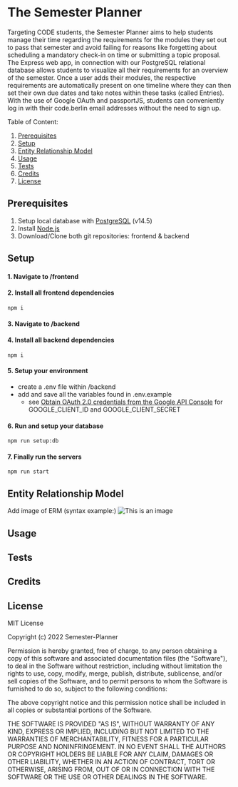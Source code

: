 # The Semester Planner

Targeting CODE students, the Semester Planner aims to help students manage their time regarding the requirements for the modules they set out to pass that semester and avoid failing for reasons like forgetting about scheduling a mandatory check-in on time or submitting a topic proposal. The Express web app, in connection with our PostgreSQL relational database allows students to visualize all their requirements for an overview of the semester. Once a user adds their modules, the respective requirements are automatically present on one timeline where they can then set their own due dates and take notes within these tasks (called Entries). With the use of Google OAuth and passportJS, students can conveniently log in with their code.berlin email addresses without the need to sign up.

Table of Content:

1. [Prerequisites](#prerequisites)
1. [Setup](#setup)
1. [Entity Relationship Model](#entity-relationship-model)
1. [Usage](#usage)
1. [Tests](#test)
1. [Credits](#credits)
1. [License](#license)

## Prerequisites

1. Setup local database with [PostgreSQL](https://www.postgresql.org/) (v14.5)
2. Install [Node.js](https://nodejs.org/en/)
3. Download/Clone both git repositories: frontend & backend

## Setup

#### 1. Navigate to /frontend

#### 2. Install all frontend dependencies

```
npm i
```

#### 3. Navigate to /backend

#### 4. Install all backend dependencies

```
npm i
```

#### 5. Setup your environment

- create a .env file within /backend
- add and save all the variables found in .env.example
  - see [Obtain OAuth 2.0 credentials from the Google API Console](https://developers.google.com/identity/protocols/oauth2) for GOOGLE_CLIENT_ID and GOOGLE_CLIENT_SECRET

#### 6. Run and setup your database

```
npm run setup:db
```

#### 7. Finally run the servers

```
npm run start
```

## Entity Relationship Model

Add image of ERM (syntax example:)
![This is an image](https://myoctocat.com/assets/images/base-octocat.svg)

## Usage

## Tests

## Credits

## License

MIT License

Copyright (c) 2022 Semester-Planner

Permission is hereby granted, free of charge, to any person obtaining a copy
of this software and associated documentation files (the "Software"), to deal
in the Software without restriction, including without limitation the rights
to use, copy, modify, merge, publish, distribute, sublicense, and/or sell
copies of the Software, and to permit persons to whom the Software is
furnished to do so, subject to the following conditions:

The above copyright notice and this permission notice shall be included in all
copies or substantial portions of the Software.

THE SOFTWARE IS PROVIDED "AS IS", WITHOUT WARRANTY OF ANY KIND, EXPRESS OR
IMPLIED, INCLUDING BUT NOT LIMITED TO THE WARRANTIES OF MERCHANTABILITY,
FITNESS FOR A PARTICULAR PURPOSE AND NONINFRINGEMENT. IN NO EVENT SHALL THE
AUTHORS OR COPYRIGHT HOLDERS BE LIABLE FOR ANY CLAIM, DAMAGES OR OTHER
LIABILITY, WHETHER IN AN ACTION OF CONTRACT, TORT OR OTHERWISE, ARISING FROM,
OUT OF OR IN CONNECTION WITH THE SOFTWARE OR THE USE OR OTHER DEALINGS IN THE
SOFTWARE.
